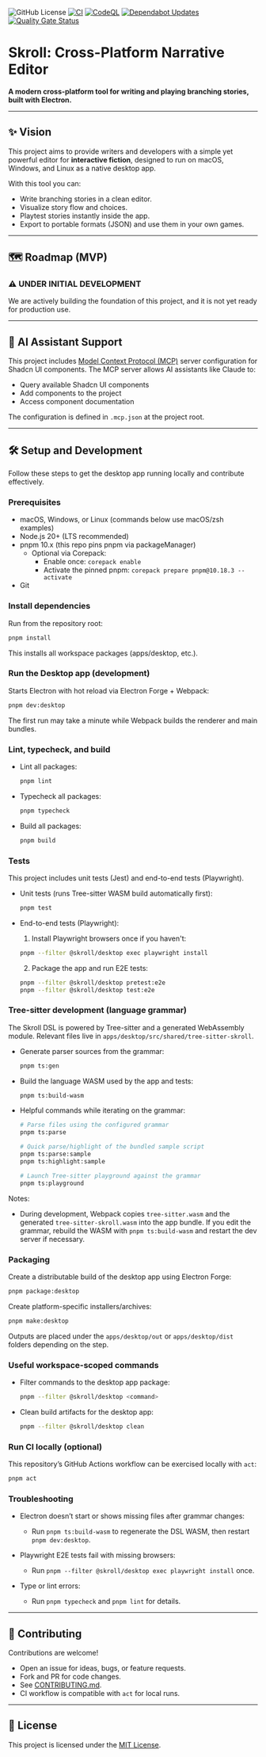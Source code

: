 ![GitHub License](https://img.shields.io/github/license/abianche/skroll)
[![CI](https://github.com/abianche/skroll/actions/workflows/ci.yml/badge.svg)](https://github.com/abianche/skroll/actions/workflows/ci.yml)
[![CodeQL](https://github.com/abianche/skroll/actions/workflows/github-code-scanning/codeql/badge.svg)](https://github.com/abianche/skroll/actions/workflows/github-code-scanning/codeql)
[![Dependabot Updates](https://github.com/abianche/skroll/actions/workflows/dependabot/dependabot-updates/badge.svg)](https://github.com/abianche/skroll/actions/workflows/dependabot/dependabot-updates)
[![Quality Gate Status](https://sonarcloud.io/api/project_badges/measure?project=abianche_skroll&metric=alert_status)](https://sonarcloud.io/summary/new_code?id=abianche_skroll)

# Skroll: Cross-Platform Narrative Editor

**A modern cross-platform tool for writing and playing branching stories, built with Electron.**

---

## ✨ Vision

This project aims to provide writers and developers with a simple yet powerful editor for **interactive fiction**, designed to run on macOS, Windows, and Linux as a native desktop app.

With this tool you can:

- Write branching stories in a clean editor.
- Visualize story flow and choices.
- Playtest stories instantly inside the app.
- Export to portable formats (JSON) and use them in your own games.

---

## 🗺 Roadmap (MVP)

### ⚠️ **UNDER INITIAL DEVELOPMENT**

We are actively building the foundation of this project, and it is not yet ready for production use.

---

## 🤖 AI Assistant Support

This project includes [Model Context Protocol (MCP)](https://modelcontextprotocol.io/) server configuration for Shadcn UI components. The MCP server allows AI assistants like Claude to:

- Query available Shadcn UI components
- Add components to the project
- Access component documentation

The configuration is defined in `.mcp.json` at the project root.

---

## 🛠️ Setup and Development

Follow these steps to get the desktop app running locally and contribute effectively.

### Prerequisites

- macOS, Windows, or Linux (commands below use macOS/zsh examples)
- Node.js 20+ (LTS recommended)
- pnpm 10.x (this repo pins pnpm via packageManager)
	- Optional via Corepack:
		- Enable once: `corepack enable`
		- Activate the pinned pnpm: `corepack prepare pnpm@10.18.3 --activate`
- Git

### Install dependencies

Run from the repository root:

```bash
pnpm install
```

This installs all workspace packages (apps/desktop, etc.).

### Run the Desktop app (development)

Starts Electron with hot reload via Electron Forge + Webpack:

```bash
pnpm dev:desktop
```

The first run may take a minute while Webpack builds the renderer and main bundles.

### Lint, typecheck, and build

- Lint all packages:

	```bash
	pnpm lint
	```

- Typecheck all packages:

	```bash
	pnpm typecheck
	```

- Build all packages:

	```bash
	pnpm build
	```

### Tests

This project includes unit tests (Jest) and end-to-end tests (Playwright).

- Unit tests (runs Tree-sitter WASM build automatically first):

	```bash
	pnpm test
	```

- End-to-end tests (Playwright):

	1) Install Playwright browsers once if you haven't:

	```bash
	pnpm --filter @skroll/desktop exec playwright install
	```

	2) Package the app and run E2E tests:

	```bash
	pnpm --filter @skroll/desktop pretest:e2e
	pnpm --filter @skroll/desktop test:e2e
	```

### Tree-sitter development (language grammar)

The Skroll DSL is powered by Tree-sitter and a generated WebAssembly module. Relevant files live in `apps/desktop/src/shared/tree-sitter-skroll`.

- Generate parser sources from the grammar:

	```bash
	pnpm ts:gen
	```

- Build the language WASM used by the app and tests:

	```bash
	pnpm ts:build-wasm
	```

- Helpful commands while iterating on the grammar:

	```bash
	# Parse files using the configured grammar
	pnpm ts:parse

	# Quick parse/highlight of the bundled sample script
	pnpm ts:parse:sample
	pnpm ts:highlight:sample

	# Launch Tree-sitter playground against the grammar
	pnpm ts:playground
	```

Notes:

- During development, Webpack copies `tree-sitter.wasm` and the generated `tree-sitter-skroll.wasm` into the app bundle. If you edit the grammar, rebuild the WASM with `pnpm ts:build-wasm` and restart the dev server if necessary.

### Packaging

Create a distributable build of the desktop app using Electron Forge:

```bash
pnpm package:desktop
```

Create platform-specific installers/archives:

```bash
pnpm make:desktop
```

Outputs are placed under the `apps/desktop/out` or `apps/desktop/dist` folders depending on the step.

### Useful workspace-scoped commands

- Filter commands to the desktop app package:

	```bash
	pnpm --filter @skroll/desktop <command>
	```

- Clean build artifacts for the desktop app:

	```bash
	pnpm --filter @skroll/desktop clean
	```

### Run CI locally (optional)

This repository’s GitHub Actions workflow can be exercised locally with `act`:

```bash
pnpm act
```

### Troubleshooting

- Electron doesn’t start or shows missing files after grammar changes:
	- Run `pnpm ts:build-wasm` to regenerate the DSL WASM, then restart `pnpm dev:desktop`.

- Playwright E2E tests fail with missing browsers:
	- Run `pnpm --filter @skroll/desktop exec playwright install` once.

- Type or lint errors:
	- Run `pnpm typecheck` and `pnpm lint` for details.

---

## 🤝 Contributing

Contributions are welcome!

- Open an issue for ideas, bugs, or feature requests.
- Fork and PR for code changes.
- See [CONTRIBUTING.md](CONTRIBUTING.md).
- CI workflow is compatible with `act` for local runs.

---

## 📄 License

This project is licensed under the [MIT License](LICENSE).
